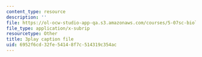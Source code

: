 ```yaml
---
content_type: resource
description: ''
file: https://ol-ocw-studio-app-qa.s3.amazonaws.com/courses/5-07sc-biological-chemistry-i-fall-2013/6952f6cd32fe54148f7c514319c354ac_vL_E7Ik_vBs.vtt
file_type: application/x-subrip
resourcetype: Other
title: 3play caption file
uid: 6952f6cd-32fe-5414-8f7c-514319c354ac
---
```

